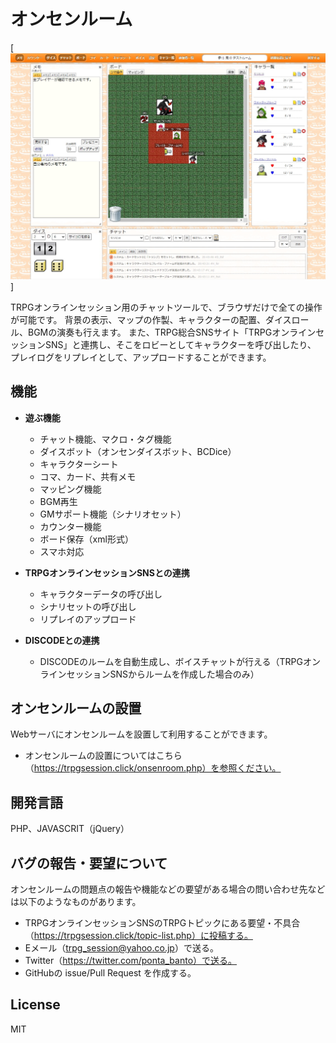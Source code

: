 # オンセンルーム

[![OnsenRoom](images/ss.jpg "スクリーンショット")]

TRPGオンラインセッション用のチャットツールで、ブラウザだけで全ての操作が可能です。
背景の表示、マップの作製、キャラクターの配置、ダイスロール、BGMの演奏も行えます。
また、TRPG総合SNSサイト「TRPGオンラインセッションSNS」と連携し、そこをロビーとしてキャラクターを呼び出したり、
プレイログをリプレイとして、アップロードすることができます。

## 機能

- **遊ぶ機能**

  - チャット機能、マクロ・タグ機能
  - ダイスボット（オンセンダイスボット、BCDice）
  - キャラクターシート
  - コマ、カード、共有メモ
  - マッピング機能
  - BGM再生
  - GMサポート機能（シナリオセット）
  - カウンター機能
  - ボード保存（xml形式）
  - スマホ対応
  
- **TRPGオンラインセッションSNSとの連携**

  - キャラクターデータの呼び出し
  - シナリセットの呼び出し
  - リプレイのアップロード
  
- **DISCODEとの連携**

  - DISCODEのルームを自動生成し、ボイスチャットが行える（TRPGオンラインセッションSNSからルームを作成した場合のみ）

## オンセンルームの設置

Webサーバにオンセンルームを設置して利用することができます。  

- オンセンルームの設置についてはこちら（https://trpgsession.click/onsenroom.php）を参照ください。

## 開発言語

PHP、JAVASCRIT（jQuery）

## バグの報告・要望について

オンセンルームの問題点の報告や機能などの要望がある場合の問い合わせ先などは以下のようなものがあります。

- TRPGオンラインセッションSNSのTRPGトピックにある要望・不具合（https://trpgsession.click/topic-list.php）に投稿する。
- Eメール（trpg_session@yahoo.co.jp）で送る。
- Twitter（https://twitter.com/ponta_banto）で送る。
- GitHubの issue/Pull Request を作成する。

## License

MIT